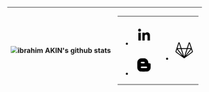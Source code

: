 |![ibrahim AKIN's github stats](https://github-readme-stats.vercel.app/api?username=ibrahimakin&show_icons=true&theme=tokyonight)|<table><tr><td><ul class="soc"><li><a class="icon-17 linkedin" href="https://www.linkedin.com/in/ibrahim-AKIN" target="_blank" title="LinkedIn"><div class="ir"><svg viewbox="0 0 512 512" preserveAspectRatio="xMidYMid meet" width="50" height="50"><path d="M186.4 142.4c0 19-15.3 34.5-34.2 34.5 -18.9 0-34.2-15.4-34.2-34.5 0-19 15.3-34.5 34.2-34.5C171.1 107.9 186.4 123.4 186.4 142.4zM181.4 201.3h-57.8V388.1h57.8V201.3zM273.8 201.3h-55.4V388.1h55.4c0 0 0-69.3 0-98 0-26.3 12.1-41.9 35.2-41.9 21.3 0 31.5 15 31.5 41.9 0 26.9 0 98 0 98h57.5c0 0 0-68.2 0-118.3 0-50-28.3-74.2-68-74.2 -39.6 0-56.3 30.9-56.3 30.9v-25.2H273.8z"></path></svg></div></a></li><br><li><a class="icon-31 blogger" href="http://ibrahim-akin.blogspot.com" target="_blank" title="Blogger"><div class="ir"><svg viewbox="0 0 512 512" preserveAspectRatio="xMidYMid meet" width="50" height="50"><path d="M 315.969 135.186C 314.722 129.512 311.186 124.243 307.152 122.046C 305.91 121.37 297.956 120.508 289.475 120.131C 275.264 119.499 273.674 119.222 269.189 116.588C 262.074 112.411 260.114 107.901 260.095 95.6545C 260.058 72.2565 250.338 50.5345 231.132 30.9295C 217.45 16.9625 202.187 7.50851 184.768 2.21051C 180.598 0.942512 171.26 0.510512 139.984 0.140512C 90.909 -0.440488 80.015 0.567514 63.308 7.23351C 32.507 19.5235 10.375 45.4255 2.30198 78.6315C 0.785982 84.8685 0.490984 94.8635 0.132984 152.283C -0.316016 224.217 0.178981 234.78 4.66598 249.036C 8.37298 260.813 12.113 268.031 19.819 278.274C 34.498 297.789 56.497 311.883 78.491 315.864C 88.958 317.758 218.093 318.232 231.319 316.425C 254.32 313.282 272.344 304.047 289.253 286.741C 301.486 274.222 309.143 260.671 314.147 242.687C 316.226 235.216 316.4 231.579 316.781 187.713C 317.071 154.606 316.831 139.1 315.969 135.186ZM 88.09 90.0635C 93.614 84.4765 95.141 84.2645 129.716 84.2645C 160.756 84.2645 161.799 84.3325 166.359 86.6395C 172.948 89.9735 175.811 94.6755 175.811 102.161C 175.811 108.921 173.122 113.659 167.125 117.466C 163.905 119.51 161.98 119.638 131.568 119.817C 112.789 119.927 97.829 119.568 95.6 118.953C 83.841 115.705 79.448 98.8045 88.09 90.0635ZM 223.735 231.746L 213.221 233.459L 158.424 234.101C 110.273 234.666 96.632 233.783 94.126 232.689C 89.079 230.486 84.378 224.366 83.566 218.939C 82.792 213.77 85.386 206.663 89.361 203.059C 94.372 198.516 96.571 198.365 158.195 198.316C 221.586 198.266 221.256 198.24 227.267 203.862C 235.757 211.803 233.966 225.941 223.735 231.746Z" transform="translate(98 97)"></path></svg></div></a></li></ul></td><td><ul class="soc"><li><a class="icon-7 gitlab" href="https://gitlab.com/ibrahimAKIN" target="_blank" title="Gitlab"><div class="ir"><svg viewbox="0 0 30 25" preserveAspectRatio="xMidYMid meet" width="50" height="50"><path d="M4.845.904c-.435 0-.82.28-.955.692C2.639 5.449 1.246 9.728.07 13.335a1.437 1.437 0 00.522 1.607l11.071 8.045c.2.145.472.144.67-.004l11.073-8.04a1.436 1.436 0 00.522-1.61c-1.285-3.942-2.683-8.256-3.817-11.746a1.004 1.004 0 00-.957-.684.987.987 0 00-.949.69l-2.405 7.408H8.203l-2.41-7.408a.987.987 0 00-.942-.69h-.006zm-.006 1.42l2.173 6.678H2.675zm14.326 0l2.168 6.678h-4.341zm-10.593 7.81h6.862c-1.142 3.52-2.288 7.04-3.434 10.559L8.572 10.135zm-5.514.005h4.321l3.086 9.5zm13.567 0h4.325c-2.467 3.17-4.95 6.328-7.411 9.502 1.028-3.167 2.059-6.334 3.086-9.502zM2.1 10.762l6.977 8.947-7.817-5.682a.305.305 0 01-.112-.341zm19.798 0l.952 2.922a.305.305 0 01-.11.341v.002l-7.82 5.68.026-.035z" transform="translate(3 1)"></path></svg></div></a></li></ul></td></tr></table>|
|--|--|